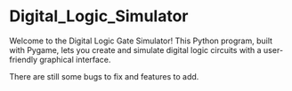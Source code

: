 # Digital_Logic_Simulator

Welcome to the Digital Logic Gate Simulator! This Python program, built with Pygame, lets you create and simulate digital logic circuits with a user-friendly graphical interface.

There are still some bugs to fix and features to add.
